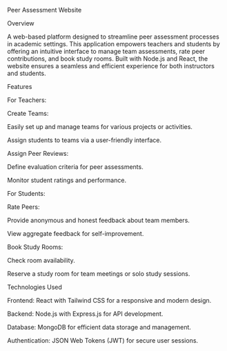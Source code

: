 Peer Assessment Website

Overview

A web-based platform designed to streamline peer assessment processes in academic settings. This application empowers teachers and students by offering an intuitive interface to manage team assessments, rate peer contributions, and book study rooms. Built with Node.js and React, the website ensures a seamless and efficient experience for both instructors and students.

Features

For Teachers:

Create Teams:

Easily set up and manage teams for various projects or activities.

Assign students to teams via a user-friendly interface.

Assign Peer Reviews:

Define evaluation criteria for peer assessments.

Monitor student ratings and performance.

For Students:

Rate Peers:

Provide anonymous and honest feedback about team members.

View aggregate feedback for self-improvement.

Book Study Rooms:

Check room availability.

Reserve a study room for team meetings or solo study sessions.

Technologies Used

Frontend: React with Tailwind CSS for a responsive and modern design.

Backend: Node.js with Express.js for API development.

Database: MongoDB for efficient data storage and management.

Authentication: JSON Web Tokens (JWT) for secure user sessions.

